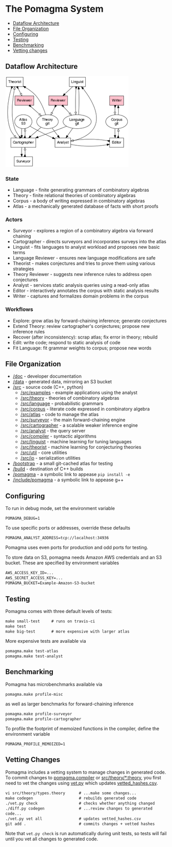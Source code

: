 # The Pomagma System

- [Dataflow Architecture](#dataflow-architecture)
- [File Organization](#file-organization)
- [Configuring](#configuring)
- [Testing](#testing)
- [Benchmarking](#benchmarking)
- [Vetting changes](#vetting-changes)

## Dataflow Architecture <a name="dataflow"/>

![Architecture](/doc/architecture.png)

### State

- Language - finite generating grammars of combinatory algebras
- Theory - finite relational theories of combinatory algebras
- Corpus - a body of writing expressed in combinatory algebras
- Atlas - a mechanically generated database of facts with short proofs

### Actors

- Surveyor - explores a region of a combinatory algebra via forward chaining
- Cartographer - directs surveyors and incorporates surveys into the atlas
- Linguist - fits languages to analyst workload and proposes new basic terms
- Language Reviewer - ensures new language modifications are safe
- Theorist - makes conjectures and tries to prove them using various strategies
- Theory Reviewer - suggests new inference rules to address open conjectures
- Analyst - services static analysis queries using a read-only atlas
- Editor - interactively annotates the corpus with static analysis results
- Writer - captures and formalizes domain problems in the corpus

### Workflows

- Explore: grow atlas by forward-chaining inference; generate conjectures
- Extend Theory: review cartographer's conjectures; propose new inference rules
- Recover (after inconsistency): scrap atlas; fix error in theory; rebuild
- Edit: write code; respond to static analysis of code
- Fit Language: fit grammar weights to corpus; propose new words

## File Organization

- [/doc](/doc) - developer documentation
- [/data](/data) - generated data, mirroring an S3 bucket
- [/src](/src) - source code (C++, python)
  - [/src/examples](/src/examples) - example applications using the analyst
  - [/src/theory](/src/theory) - theories of combinatory algebras
  - [/src/language](/src/language) - probabilistic grammars
  - [/src/corpus](/src/corpus) - literate code expressed in combinatory algebra
  - [/src/atlas](/src/atlas) - code to manage the atlas
  - [/src/surveyor](/src/surveyor) - the main forward-chaining engine
  - [/src/cartographer](/src/cartographer) - a scalable weaker inference engine
  - [/src/analyst](/src/analyst) - the query server
  - [/src/compiler](/src/compiler) - syntactic algorithms
  - [/src/linguist](/src/linguist) - machine learning for tuning languages
  - [/src/theorist](/src/theorist) - machine learning for conjecturing theories
  - [/src/util](/src/util) - core utilities
  - [/src/io](/src/io) - serialization utilities
- [/bootstrap](/bootstrap) - a small git-cached atlas for testing
- [/build](/build) - destination of C++ builds
- [/pomagma](/pomagma) - a symbolic link to appease `pip install -e`
- [/include/pomagma](/include/pomagma) - a symbolic link to appease g++

## Configuring

To run in debug mode, set the environment variable

    POMAGMA_DEBUG=1

To use specific ports or addresses, override these defaults

    POMAGMA_ANALYST_ADDRESS=tcp://localhost:34936

Pomagma uses even ports for production and odd ports for testing.

To store data on S3, pomagma needs Amazon AWS credentials and an S3 bucket.
These are specified by environment variables

    AWS_ACCESS_KEY_ID=...
    AWS_SECRET_ACCESS_KEY=...
    POMAGMA_BUCKET=Example-Amazon-S3-bucket

## Testing

Pomagma comes with three default levels of tests:

    make small-test     # runs on travis-ci
    make test
    make big-test       # more expensive with larger atlas

More expensive tests are available via

    pomagma.make test-atlas
    pomagma.make test-analyst

## Benchmarking

Pomagma has microbenchmarks available via

    pomagma.make profile-misc

as well as larger benchmarks for forward-chaining inference

    pomagma.make profile-surveyor
    pomagma.make profile-cartographer

To profile the footprint of memoized functions in the compiler,
define the environment variable

    POMAGMA_PROFILE_MEMOIZED=1

## Vetting Changes

Pomagma includes a vetting system to manage changes in generated code.
To commit changes to [pomagma.compiler](/src/compiler)
or [src/theory/*.theory](/src/theory), you first need to vet the changes using
[vet.py](/vet.py) which updates [vetted_hashes.csv](/vetted_hashes.csv).

    vi src/theory/types.theory      # ...make some changes...
    make codegen                    # rebuilds generated code
    ./vet.py check                  # checks whether anything changed
    ./diff.py codegen               # ...review changes to generated code...
    ./vet.py vet all                # updates vetted_hashes.csv
    git add .                       # commits changes + vetted hashes

Note that `vet.py check` is run automatically during unit tests,
so tests will fail until you vet all changes to generated code.
